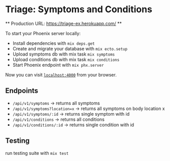 # Triage: Symptoms and Conditions

** Production URL: https://triage-ex.herokuapp.com/ **

To start your Phoenix server locally:

  * Install dependencies with `mix deps.get`
  * Create and migrate your database with `mix ecto.setup`
  * Upload symptoms db with mix task `mix symptoms`
  * Upload conditions db with mix task `mix conditions`
  * Start Phoenix endpoint with `mix phx.server`

Now you can visit [`localhost:4000`](http://localhost:4000) from your browser.

## Endpoints

  * `/api/v1/symptoms` -> returns all symptoms
  * `/api/v1/symptoms?location=x` -> returns all symptoms on body location x
  * `/api/v1/symptoms/:id` -> returns single symptom with id
  * `/api/v1/conditions` -> returns all conditions
  * `/api/v1/conditions/:id` -> returns single condition with id
  
  ## Testing
  run testing suite with `mix test`
